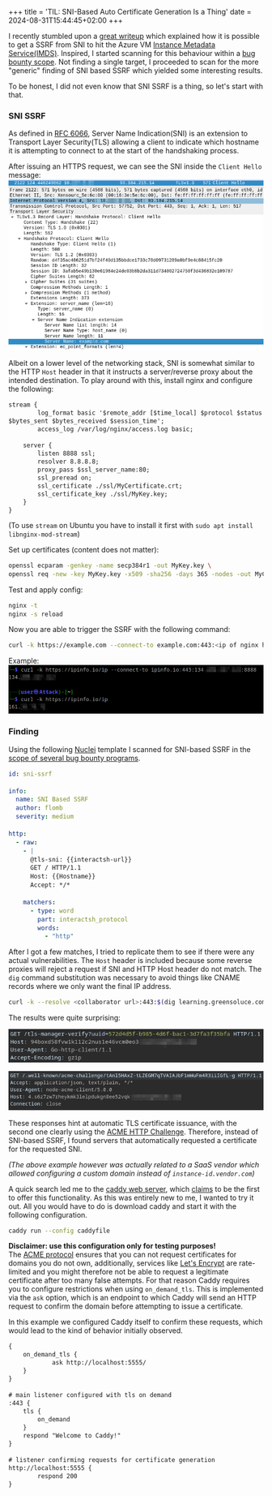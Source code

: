 +++
title = 'TIL: SNI-Based Auto Certificate Generation Is a Thing'
date = 2024-08-31T15:44:45+02:00
+++

I recently stumbled upon a [great writeup](https://xybytes.com/azure/Azure-SSRF/) which explained how it is possible to get a SSRF from SNI to hit the Azure VM [Instance Metadata Service(IMDS)](https://learn.microsoft.com/en-us/azure/virtual-machines/instance-metadata-service?tabs=linux). Inspired, I started scanning for this behaviour within a [bug bounty scope](https://github.com/arkadiyt/bounty-targets-data). Not finding a single target, I proceeded to scan for the more "generic" finding of SNI based SSRF which yielded some interesting results.

To be honest, I did not even know that SNI SSRF is a thing, so let's start with that.

### SNI SSRF

As defined in [RFC 6066](https://datatracker.ietf.org/doc/html/rfc6066), Server Name Indication(SNI) is an extension to Transport Layer Security(TLS) allowing a client to indicate which hostname it is attempting to connect to at the start of the handshaking process.

After issuing an HTTPS request, we can see the SNI inside the `Client Hello` message:
![Wireshark Output](wireshark1.png)

Albeit on a lower level of the networking stack, SNI is somewhat similar to the HTTP `Host` header in that it instructs a server/reverse proxy about the intended destination. To play around with this, install nginx and configure the following:


```nginx {linenos=inline}
stream {
        log_format basic '$remote_addr [$time_local] $protocol $status $bytes_sent $bytes_received $session_time';
        access_log /var/log/nginx/access.log basic;

    server {
        listen 8888 ssl;
        resolver 8.8.8.8;
        proxy_pass $ssl_server_name:80;
        ssl_preread on;
        ssl_certificate ./ssl/MyCertificate.crt;
        ssl_certificate_key ./ssl/MyKey.key;
    }
}
```
(To use `stream` on Ubuntu you have to install it first with `sudo apt install libnginx-mod-stream`)

Set up certificates (content does not matter):
```bash
openssl ecparam -genkey -name secp384r1 -out MyKey.key \
openssl req -new -key MyKey.key -x509 -sha256 -days 365 -nodes -out MyCertificate.crt 
```

Test and apply config:
```bash
nginx -t 
nginx -s reload
```

Now you are able to trigger the SSRF with the following command:
```bash
curl -k https://example.com --connect-to example.com:443:<ip of nginx host>:8888
```

Example:
![](ssrf_example.png)

### Finding

Using the following [Nuclei](https://docs.projectdiscovery.io/tools/nuclei/overview) template I scanned for SNI-based SSRF in the [scope of several bug bounty programs](https://github.com/arkadiyt/bounty-targets-data).

```yaml
id: sni-ssrf

info:
  name: SNI Based SSRF
  author: flomb
  severity: medium

http:
  - raw:
    - |
      @tls-sni: {{interactsh-url}}
      GET / HTTP/1.1
      Host: {{Hostname}}
      Accept: */*

    matchers:
      - type: word
        part: interactsh_protocol
        words:
          - "http"
```

After I got a few matches, I tried to replicate them to see if there were any actual vulnerabilities. The `Host` header is included because some reverse proxies will reject a request if SNI and HTTP Host header do not match. The `dig` command substitution was necessary to avoid things like CNAME records where we only want the final IP address.

```bash {linenos=inline}
curl -k --resolve <collaborator url>:443:$(dig learning.greensoluce.com +short| tail -1) https://<collaborator url> -H "Host: learning.greensoluce.com"
```

The results were quite surprising:

![](bb_example1.png)

![](bb_example2.png)

These responses hint at automatic TLS certificate issuance, with the second one clearly using the [ACME HTTP Challenge](https://datatracker.ietf.org/doc/html/rfc8555#section-8.3). Therefore, instead of SNI-based SSRF, I found servers that automatically requested a certificate for the requested SNI. 

*(The above example however was actually related to a SaaS vendor which allowed configuring a custom domain instead of `instance-id.vendor.com`)*

A quick search led me to the [caddy web server](https://caddyserver.com/), which [claims](https://caddyserver.com/docs/automatic-https#on-demand-tls) to be the first to offer this functionality. As this was entirely new to me, I wanted to try it out. All you would have to do is download caddy and start it with the following configuration.
```bash
caddy run --config caddyfile 
```

**Disclaimer: use this configuration only for testing purposes!**  
The [ACME protocol](https://datatracker.ietf.org/doc/html/rfc8555) ensures that you can not request certificates for domains you do not own, additionally, services like [Let's Encrypt](https://letsencrypt.org/) are rate-limited and you might therefore not be able to request a legitimate certificate after too many false attempts. For that reason Caddy requires you to configure restrictions when using `on_demand_tls`. This is implemented via the `ask` option, which is an endpoint to which Caddy will send an HTTP request to confirm the domain before attempting to issue a certificate.

In this example we configured Caddy itself to confirm these requests, which would lead to the kind of behavior initially observed.



```caddy
{
    on_demand_tls {
            ask http://localhost:5555/
    }
}

# main listener configured with tls on demand
:443 {
    tls {
        on_demand
    }
    respond "Welcome to Caddy!"
}

# listener confirming requests for certificate generation
http://localhost:5555 {
        respond 200
}
```
